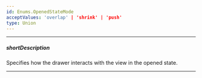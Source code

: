 ```yaml
---
id: Enums.OpenedStateMode
acceptValues: 'overlap' | 'shrink' | 'push'
type: Union
---
```

---
##### shortDescription
Specifies how the drawer interacts with the view in the opened state.

---
